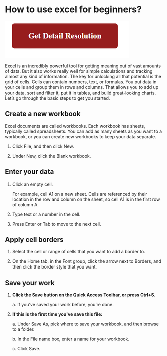 # How to use excel for beginners?

[![how to use excel for beginners](red2.png)](https://github.com/digishare/how-to-use-excel-for-beginners/)

Excel is an incredibly powerful tool for getting meaning out of vast amounts of data. But it also works really well for simple calculations and tracking almost any kind of information. The key for unlocking all that potential is the grid of cells. Cells can contain numbers, text, or formulas. You put data in your cells and group them in rows and columns. That allows you to add up your data, sort and filter it, put it in tables, and build great-looking charts. Let’s go through the basic steps to get you started.



## Create a new workbook
Excel documents are called workbooks. Each workbook has sheets, typically called spreadsheets. You can add as many sheets as you want to a workbook, or you can create new workbooks to keep your data separate.

1. Click File, and then click New.

2. Under New, click the Blank workbook.





## Enter your data

1. Click an empty cell.

	For example, cell A1 on a new sheet. Cells are referenced by their location in the row and column on the sheet, so cell A1 is in the first row of column A.

2. Type text or a number in the cell.

3. Press Enter or Tab to move to the next cell.



## Apply cell borders

1. Select the cell or range of cells that you want to add a border to.

2. On the Home tab, in the Font group, click the arrow next to Borders, and then click the border style that you want.



## Save your work

1. **Click the Save button on the Quick Access Toolbar, or press Ctrl+S.**


	a. If you’ve saved your work before, you’re done.

2. **If this is the first time you've save this file:** 

	a. Under Save As, pick where to save your workbook, and then browse to a folder.

	b. In the File name box, enter a name for your workbook.

	c. Click Save.
